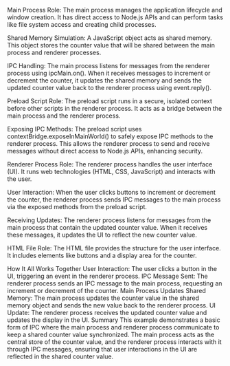 Main Process
Role: The main process manages the application lifecycle and window creation. It has direct access to Node.js APIs and can perform tasks like file system access and creating child processes.

Shared Memory Simulation: A JavaScript object acts as shared memory. This object stores the counter value that will be shared between the main process and renderer processes.

IPC Handling: The main process listens for messages from the renderer process using ipcMain.on(). When it receives messages to increment or decrement the counter, it updates the shared memory and sends the updated counter value back to the renderer process using event.reply().

Preload Script
Role: The preload script runs in a secure, isolated context before other scripts in the renderer process. It acts as a bridge between the main process and the renderer process.

Exposing IPC Methods: The preload script uses contextBridge.exposeInMainWorld() to safely expose IPC methods to the renderer process. This allows the renderer process to send and receive messages without direct access to Node.js APIs, enhancing security.

Renderer Process
Role: The renderer process handles the user interface (UI). It runs web technologies (HTML, CSS, JavaScript) and interacts with the user.

User Interaction: When the user clicks buttons to increment or decrement the counter, the renderer process sends IPC messages to the main process via the exposed methods from the preload script.

Receiving Updates: The renderer process listens for messages from the main process that contain the updated counter value. When it receives these messages, it updates the UI to reflect the new counter value.

HTML File
Role: The HTML file provides the structure for the user interface. It includes elements like buttons and a display area for the counter.

How It All Works Together
User Interaction: The user clicks a button in the UI, triggering an event in the renderer process.
IPC Message Sent: The renderer process sends an IPC message to the main process, requesting an increment or decrement of the counter.
Main Process Updates Shared Memory: The main process updates the counter value in the shared memory object and sends the new value back to the renderer process.
UI Update: The renderer process receives the updated counter value and updates the display in the UI.
Summary
This example demonstrates a basic form of IPC where the main process and renderer process communicate to keep a shared counter value synchronized. The main process acts as the central store of the counter value, and the renderer process interacts with it through IPC messages, ensuring that user interactions in the UI are reflected in the shared counter value.



